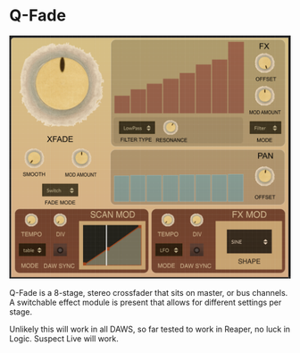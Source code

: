 # Q-Fade

![Q-Fade](https://github.com/publicsamples/Q-Fade/blob/main/Q-Fade.png?raw=true)

Q-Fade is a 8-stage, stereo crossfader that sits on master, or bus channels. A switchable effect module is present that allows for different settings per stage.

Unlikely this will work in all DAWS, so far tested to work in Reaper, no luck in Logic. Suspect Live will work. 



